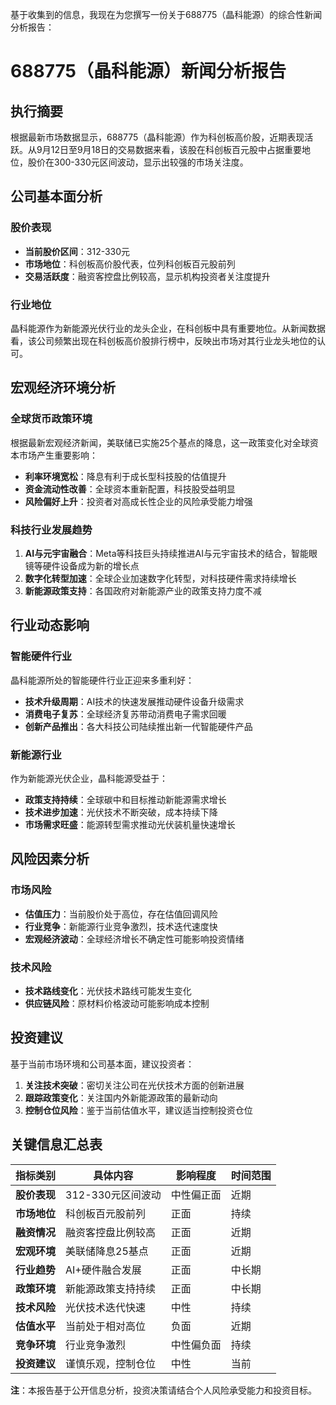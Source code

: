 基于收集到的信息，我现在为您撰写一份关于688775（晶科能源）的综合性新闻分析报告：

# 688775（晶科能源）新闻分析报告

## 执行摘要

根据最新市场数据显示，688775（晶科能源）作为科创板高价股，近期表现活跃。从9月12日至9月18日的交易数据来看，该股在科创板百元股中占据重要地位，股价在300-330元区间波动，显示出较强的市场关注度。

## 公司基本面分析

### 股价表现
- **当前股价区间**：312-330元
- **市场地位**：科创板高价股代表，位列科创板百元股前列
- **交易活跃度**：融资客控盘比例较高，显示机构投资者关注度提升

### 行业地位
晶科能源作为新能源光伏行业的龙头企业，在科创板中具有重要地位。从新闻数据看，该公司频繁出现在科创板高价股排行榜中，反映出市场对其行业龙头地位的认可。

## 宏观经济环境分析

### 全球货币政策环境
根据最新宏观经济新闻，美联储已实施25个基点的降息，这一政策变化对全球资本市场产生重要影响：
- **利率环境宽松**：降息有利于成长型科技股的估值提升
- **资金流动性改善**：全球资本重新配置，科技股受益明显
- **风险偏好上升**：投资者对高成长性企业的风险承受能力增强

### 科技行业发展趋势
1. **AI与元宇宙融合**：Meta等科技巨头持续推进AI与元宇宙技术的结合，智能眼镜等硬件设备成为新的增长点
2. **数字化转型加速**：全球企业加速数字化转型，对科技硬件需求持续增长
3. **新能源政策支持**：各国政府对新能源产业的政策支持力度不减

## 行业动态影响

### 智能硬件行业
晶科能源所处的智能硬件行业正迎来多重利好：
- **技术升级周期**：AI技术的快速发展推动硬件设备升级需求
- **消费电子复苏**：全球经济复苏带动消费电子需求回暖
- **创新产品推出**：各大科技公司陆续推出新一代智能硬件产品

### 新能源行业
作为新能源光伏企业，晶科能源受益于：
- **政策支持持续**：全球碳中和目标推动新能源需求增长
- **技术进步加速**：光伏技术不断突破，成本持续下降
- **市场需求旺盛**：能源转型需求推动光伏装机量快速增长

## 风险因素分析

### 市场风险
- **估值压力**：当前股价处于高位，存在估值回调风险
- **行业竞争**：新能源行业竞争激烈，技术迭代速度快
- **宏观经济波动**：全球经济增长不确定性可能影响投资情绪

### 技术风险
- **技术路线变化**：光伏技术路线可能发生变化
- **供应链风险**：原材料价格波动可能影响成本控制

## 投资建议

基于当前市场环境和公司基本面，建议投资者：

1. **关注技术突破**：密切关注公司在光伏技术方面的创新进展
2. **跟踪政策变化**：关注国内外新能源政策的最新动向
3. **控制仓位风险**：鉴于当前估值水平，建议适当控制投资仓位

## 关键信息汇总表

| 指标类别 | 具体内容 | 影响程度 | 时间范围 |
|---------|---------|---------|---------|
| **股价表现** | 312-330元区间波动 | 中性偏正面 | 近期 |
| **市场地位** | 科创板百元股前列 | 正面 | 持续 |
| **融资情况** | 融资客控盘比例较高 | 正面 | 近期 |
| **宏观环境** | 美联储降息25基点 | 正面 | 近期 |
| **行业趋势** | AI+硬件融合发展 | 正面 | 中长期 |
| **政策环境** | 新能源政策支持持续 | 正面 | 中长期 |
| **技术风险** | 光伏技术迭代快速 | 中性 | 持续 |
| **估值水平** | 当前处于相对高位 | 负面 | 近期 |
| **竞争环境** | 行业竞争激烈 | 中性偏负面 | 持续 |
| **投资建议** | 谨慎乐观，控制仓位 | 中性 | 当前 |

**注**：本报告基于公开信息分析，投资决策请结合个人风险承受能力和投资目标。